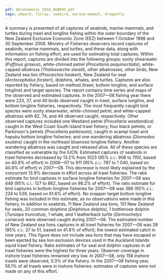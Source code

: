 ```yaml
---
pdf: Abrahametal_2010_AEBR45.pdf
tags: edward, finlay, seabird, marine-mammal, dragonfly
---
```

A summary is presented of all captures of seabirds, marine mammals, and turtles during trawl and longline fishing within the outer boundary of the New Zealand Exclusive Economic Zone (EEZ) between 1 October 1998 and 30 September 2008. Ministry of Fisheries observers record captures of seabirds, marine mammals, and turtles, and these data, along with information on fishing effort, are used for estimating total captures. Within this report, captures are divided into the following groups: sooty shearwater (*Puffinus griseus*), white-chinned petrel (*Procellaria aequinoctialis*), white-capped albatross (*Thalassarche steadi*), other albatrosses, other birds, New Zealand sea lion (*Phocarctos hookeri*), New Zealand fur seal (*Arctocephalus forsteri*), dolphins, whales, and turtles. Captures are also reported by fishery, based on method (trawl, bottom longline, and surface longline) and target species. The report contains time series and maps of the observed and estimated captures. In the 2007—08 fishing year there were 233, 37, and 40 birds observed caught in trawl, surface longline, and bottom longline fisheries, respectively. The most frequently caught bird species were sooty shearwater, white-chinned petrel, and white-capped albatross with 82, 74, and 44 observed caught, respectively. Other observed captures included one Westland petrel (*Procellaria westlandica*) caught in the West Coast South Island trawl fishery; four black petrels, or Parkinson's petrels (*Procellaria parkinsoni*), caught in scampi trawl and hapuku bottom longline fisheries; and one wandering albatross (*Diomedea exulans*) caught in the northeast bluenose longline fishery. Another wandering albatross was caught and released alive. All of these species are classified as vulnerable by the IUCN. Estimated captures of seabirds in trawl fisheries decreased by 13.2% from 1023 (95% c.i.: 906 to 1150, based on 40.9% of effort) in 2006—07 to 911 (95% c.i.: 797 to 1 040, based on 40.8% of effort) in 2007—08. This decrease is most likely explained by the concurrent 13.9% decrease in effort across all trawl fisheries. The ratio estimate for bird captures in surface longline fisheries for 2007—08 was 449 (95% c.i.: 127 to 862, based on 98.2% of effort). The ratio estimate for bird captures in bottom longline fisheries for 2007—08 was 368 (95% c.i.: 224 to 539, based on 61.6% of effort). No snapper target bottom longline fishing was included in this estimate, as no observations were made in this fishery. In addition to seabirds, 11 New Zealand sea lions, 151 New Zealand fur seals, 20 common dolphins (*Delphinus delphis*), 1 bottlenose dolphin (*Tursiops truncatus*), 1 whale, and 1 leatherback turtle (*Dermochelys coriacea*) were observed caught during 2007—08. The estimated number of New Zealand sea lions captures in all trawl fisheries for 2007—08 was 39 (95% c.i.: 27 to 51, based on 41.8% of effort); the lowest estimated catch in nine years. This figure does not include sea lions that may have escaped or been ejected by sea lion exclusion devices used in the Auckland Islands squid trawl fishery. Ratio estimates of fur seal and dolphin captures in all trawl fisheries were the highest for three years. Observer coverage in inshore trawl fisheries remained very low. In 2007—08, only 158 inshore trawls were observed, 0.3% of the fishery. In the 2007—08 fishing year, 56.1% of all trawls were in inshore fisheries: estimates of captures were not made on any of this effort.
